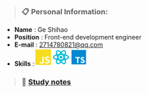 > ### :clipboard: Personal Information:

- **Name** : Ge Shihao
- **Position** : Front-end development engineer
- **E-mail** : 2714780821@qq.com
- **Skills** :<img src="./images/js.svg"/><img src="./images/react.svg"/><img src="./images/ts.svg"/>

> ### :book: [Study notes](https://github.com/randomtc/study-notes)
